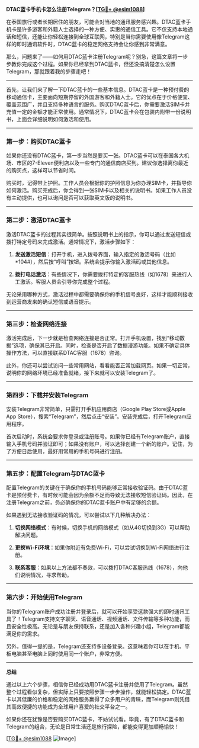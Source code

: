 **DTAC蓝卡手机卡怎么注册Telegram？[[TG💪+ @esim1088](https://t.me/s/esim1088)]**

在泰国旅行或者长期居住的朋友，可能会对当地的通讯服务感兴趣。DTAC蓝卡手机卡是许多游客和外籍人士选择的一种方便、实惠的通信工具。它不仅支持本地通话和短信，还能让你轻松连接到全球互联网，特别是当你需要使用像Telegram这样的即时通讯软件时，DTAC蓝卡的稳定网络支持会让你感到非常满意。

那么，问题来了——如何用DTAC蓝卡注册Telegram呢？别急，这篇文章将一步步教你完成这个过程。如果你已经拿到DTAC蓝卡，但还没搞清楚怎么设置Telegram，那就跟着我的步骤走吧！

---

首先，让我们来了解一下DTAC蓝卡的一些基本信息。DTAC蓝卡是一种预付费的移动通信卡，主要面向短期停留的外国游客和外籍人士。它的优点在于价格便宜、覆盖范围广，并且支持多种语言的服务。购买DTAC蓝卡后，你需要激活SIM卡并充值一定的金额才能正常使用。通常情况下，DTAC蓝卡会在包装内附带一份说明书，上面会详细说明如何激活和使用。

---

### 第一步：购买DTAC蓝卡

如果你还没有DTAC蓝卡，第一步当然是要买一张。DTAC蓝卡可以在泰国各大机场、市区的7-Eleven便利店以及一些专门的通信商店买到。建议你选择离你最近的购买点，这样可以节省时间。

购买时，记得带上护照。工作人员会根据你的护照信息为你办理SIM卡，并指导你如何激活。购买完成后，你会得到一张SIM卡以及相关的说明书。如果工作人员没有主动提供，也可以询问是否可以获取英文版的说明书。

---

### 第二步：激活DTAC蓝卡

激活DTAC蓝卡的过程其实很简单。按照说明书上的指示，你可以通过发送短信或拨打特定号码来完成激活。通常情况下，激活步骤如下：

1. **发送激活短信**：打开手机，进入拨号界面，输入指定的激活号码（比如*104#），然后按“呼叫”按钮。系统会提示你输入激活码或其他信息。
   
2. **拨打电话激活**：有些情况下，你需要拨打特定的客服热线（如1678）来进行人工激活。客服人员会引导你完成整个过程。

无论采用哪种方式，激活过程中都需要确保你的手机信号良好，这样才能顺利接收到运营商发来的确认短信或语音提示。

---

### 第三步：检查网络连接

激活完成后，下一步就是检查网络连接是否正常。打开手机设置，找到“移动数据”选项，确保其已开启。同时，检查是否开启了数据漫游功能。如果不确定具体操作方法，可以直接联系DTAC客服（1678）咨询。

此外，你还可以尝试访问一些常用网站，看看能否正常加载网页。如果一切正常，说明你的网络环境已经准备就绪，接下来就可以安装Telegram了。

---

### 第四步：下载并安装Telegram

安装Telegram非常简单，只需打开手机应用商店（Google Play Store或Apple App Store），搜索“Telegram”，然后点击“安装”。安装完成后，打开Telegram应用程序。

首次启动时，系统会要求你登录或注册账号。如果你已经有Telegram账户，直接输入手机号码并验证即可；如果没有账户，可以选择创建一个新的账户。记住，为了方便日后使用，最好用常用的手机号码进行注册。

---

### 第五步：配置Telegram与DTAC蓝卡

配置Telegram的关键在于确保你的手机号码能够正常接收验证码。由于DTAC蓝卡是预付费卡，有时候可能会因为余额不足而导致无法接收短信验证码。因此，在注册Telegram之前，务必确保你的DTAC蓝卡账户中有足够的余额。

如果遇到无法接收验证码的情况，可以尝试以下几种解决办法：

1. **切换网络模式**：有时候，切换手机的网络模式（如从4G切换到3G）可以帮助解决问题。
   
2. **更换Wi-Fi环境**：如果你附近有免费Wi-Fi，可以尝试切换到Wi-Fi网络进行注册。

3. **联系客服**：如果以上方法都不奏效，可以拨打DTAC客服热线（1678），向他们说明情况，寻求帮助。

---

### 第六步：开始使用Telegram

当你的Telegram账户成功注册并登录后，就可以开始享受这款强大的即时通讯工具了！Telegram支持文字聊天、语音通话、视频通话、文件传输等多种功能，而且安全性极高。无论是与朋友保持联系，还是加入各种兴趣小组，Telegram都能满足你的需求。

另外，值得一提的是，Telegram还支持多设备登录。这意味着你可以在手机、平板电脑甚至电脑上同时使用同一个账户，非常方便。

---

**总结**

通过以上六个步骤，相信你已经成功用DTAC蓝卡注册并使用了Telegram。虽然整个过程看似复杂，但实际上只要按照步骤一步步操作，就能轻松搞定。DTAC蓝卡以其低廉的价格和稳定的网络服务赢得了众多用户的青睐，而Telegram则凭借其高效便捷的功能成为全球用户喜爱的社交平台之一。

如果你还在犹豫是否要购买DTAC蓝卡，不妨试试看。毕竟，有了DTAC蓝卡和Telegram的组合，无论是日常生活还是旅行探险，都能变得更加顺畅愉快！

[[TG💪+ @esim1088](https://t.me/s/esim1088) ![Image](https://i.postimg.cc/4NQfJmqS/Snipaste-2025-05-13-00-14-12.png)]